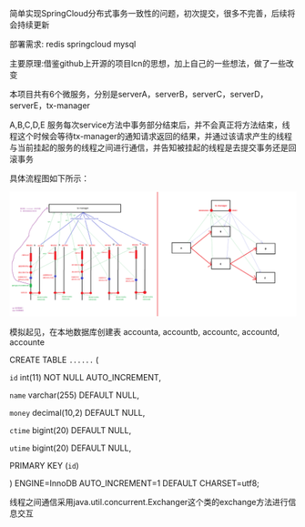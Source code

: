 简单实现SpringCloud分布式事务一致性的问题，初次提交，很多不完善，后续将会持续更新

部署需求:
redis
springcloud
mysql

主要原理:借鉴github上开源的项目lcn的思想，加上自己的一些想法，做了一些改变

本项目共有6个微服务，分别是serverA，serverB，serverC，serverD，serverE，tx-manager

A,B,C,D,E 服务每次service方法中事务部分结束后，并不会真正将方法结束，线程这个时候会等待tx-manager的通知请求返回的结果，并通过该请求产生的线程与当前挂起的服务的线程之间进行通信，并告知被挂起的线程是去提交事务还是回滚事务

具体流程图如下所示：

![Image text](https://raw.githubusercontent.com/ylx977/img_folder/master/distributionTx.png)


模拟起见，在本地数据库创建表
accounta, accountb, accountc, accountd, accounte

CREATE TABLE `......` (

  `id` int(11) NOT NULL AUTO_INCREMENT,
  
  `name` varchar(255) DEFAULT NULL,
  
  `money` decimal(10,2) DEFAULT NULL,
  
  `ctime` bigint(20) DEFAULT NULL,
  
  `utime` bigint(20) DEFAULT NULL,
  
  PRIMARY KEY (`id`)

) ENGINE=InnoDB AUTO_INCREMENT=1 DEFAULT CHARSET=utf8;


线程之间通信采用java.util.concurrent.Exchanger这个类的exchange方法进行信息交互
